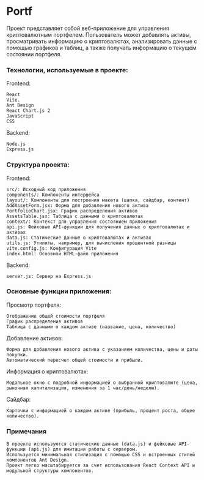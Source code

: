 # Portf

Проект представляет собой веб-приложение для управления криптовалютным портфелем. Пользователь может добавлять активы, просматривать информацию о криптовалютах, анализировать данные с помощью графиков и таблиц, а также получать информацию о текущем состоянии портфеля.

### Технологии, используемые в проекте:

Frontend:
```
React
Vite.
Ant Design
React Chart.js 2
JavaScript 
CSS
```

Backend:
```
Node.js
Express.js
```

### Структура проекта:

Frontend:
```
src/: Исходный код приложения
components/: Компоненты интерфейса
layout/: Компоненты для построения макета (шапка, сайдбар, контент)
AddAssetForm.jsx: Форма для добавления нового актива
PortfolioChart.jsx: График распределения активов
AssetsTable.jsx: Таблица с данными о криптовалютах
context/: Контекст для управления состоянием приложения
api.js: Фейковые API-функции для получения данных о криптовалютах и активах
data.js: Статические данные о криптовалютах и активах
utils.js: Утилиты, например, для вычисления процентной разницы
vite.config.js: Конфигурация Vite
index.html: Основной HTML-файл приложения
```

Backend:
```
server.js: Сервер на Express.js
```

### Основные функции приложения:

Просмотр портфеля:
```
Отображение общей стоимости портфеля
График распределения активов
Таблица с данными о каждом активе (название, цена, количество)
```

Добавление активов:
```
Форма для добавления нового актива с указанием количества, цены и даты покупки.
Автоматический пересчет общей стоимости и прибыли.
```

Информация о криптовалютах:
```
Модальное окно с подробной информацией о выбранной криптовалюте (цена, рыночная капитализация, изменения за 1 час/день/неделю).
```

Сайдбар:
```
Карточки с информацией о каждом активе (прибыль, процент роста, общее количество).
```

### Примечания
```
В проекте используются статические данные (data.js) и фейковые API-функции (api.js) для имитации работы с сервером.
Используется минимальная стилизация с помощью CSS и встроенных стилей компонентов Ant Design.
Проект легко масштабируется за счет использования React Context API и модульной структуры компонентов.
```
